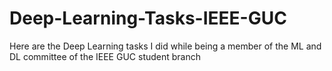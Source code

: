 # Deep-Learning-Tasks-IEEE-GUC
Here are the Deep Learning tasks I did while being a member of the ML and DL committee of the IEEE GUC student branch
